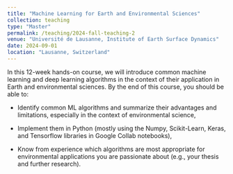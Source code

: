 ```yaml
---
title: "Machine Learning for Earth and Environmental Sciences"
collection: teaching
type: "Master"
permalink: /teaching/2024-fall-teaching-2
venue: "Université de Lausanne, Institute of Earth Surface Dynamics"
date: 2024-09-01
location: "Lausanne, Switzerland"
---
```


In this 12-week hands-on course, we will introduce common machine learning and deep learning algorithms in the context of their application in Earth and environmental sciences. By the end of this course, you should be able to:

- Identify common ML algorithms and summarize their advantages and limitations, especially in the context of environmental science,

- Implement them in Python (mostly using the Numpy, Scikit-Learn, Keras, and Tensorflow libraries in Google Collab notebooks),

- Know from experience which algorithms are most appropriate for environmental applications you are passionate about (e.g., your thesis and further research).

